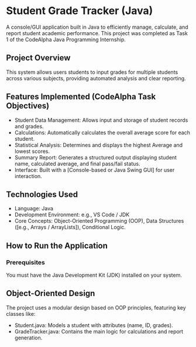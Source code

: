 # Student Grade Tracker (Java)

A console/GUI application built in Java to efficiently manage, calculate, and report student academic performance. 
This project was completed as Task 1 of the CodeAlpha Java Programming Internship.

## Project Overview

This system allows users students to input grades for multiple students across various subjects, providing automated analysis and clear reporting.

## Features Implemented (CodeAlpha Task Objectives)

* Student Data Management: Allows input and storage of student records and grades.
* Calculations: Automatically calculates the overall average score for each student.
* Statistical Analysis: Determines and displays the highest Average and lowest scores.
* Summary Report: Generates a structured output displaying student name, calculated average, and final pass/fail status.
* Interface: Built with a [Console-based or Java Swing GUI] for user interaction.

## Technologies Used

* Language: Java
* Development Environment: e.g., VS Code / JDK 
* Core Concepts: Object-Oriented Programming (OOP), Data Structures ([e.g., Arrays / ArrayLists]), Conditional Logic.

## How to Run the Application

### Prerequisites
You must have the Java Development Kit (JDK) installed on your system.

## Object-Oriented Design

The project uses a modular design based on OOP principles, featuring key classes like:
* Student.java: Models a student with attributes (name, ID, grades).
* GradeTracker.java: Contains the main logic for calculations and report generation.

